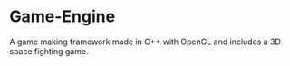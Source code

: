 # Game-Engine
A game making framework made in C++ with OpenGL and includes a 3D space fighting game.

